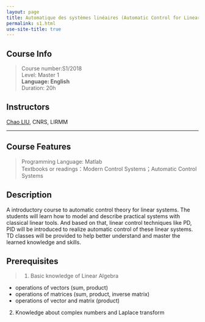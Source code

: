 ```yaml
---
layout: page
title: Automatique des systèmes linéaires (Automatic Control for Linear Systems)
permalink: s1.html
use-site-title: true
---
```


## Course Info
> Course number:S1/2018<br/>
Level: Master 1<br/>
**Language: English**<br/>
Duration: 20h

## Instructors

[Chao LIU](https://www.lirmm.fr/~liu/index.html/), CNRS, LIRMM

---

## Course Features
> Programming Language: Matlab<br/>
Textbooks or readings：Modern Control Systems；Automatic Control Systems

## Description

A introductory course to automatic control theory for linear systems. The students will learn how to model and describe practical systems with classical linear tools. And based on that, linear control techniques like PD, PID will be introduced to realize automatic control of these linear systems. TD classes will be provided to help better understand and master the learned knowledge and skills.

## Prerequisites

> 1. Basic knowledge of Linear Algebra
- operations of vectors (sum, product)
- operations of matrices (sum, product, inverse matrix)
- operations of vector and matrix (product)
2. Knowledge about complex numbers and Laplace transform
